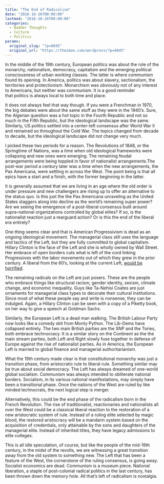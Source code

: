 ```yaml
---
title: "The End of Radicalism"
date: "2016-10-26T00:00:00"
lastmod: "2016-10-26T00:00:00"
categories:
  - Badder Thoughts
  - Culture
  - Politics
params:
  original_slug: "?p=8845"
  original_url: "https://thezman.com/wordpress/?p=8845"
---
```


In the middle of the 19th century, European politics was about the role
of the monarchy, nationalism, democracy, capitalism and the emerging
political consciousness of urban working classes. The latter is where
communism found its opening. In America, politics was about slavery,
sectionalism, the territories and protectionism. Monarchism was
obviously not of any interest to Americans, but neither was communism.
It is a good reminder that politics is always local to both time and
place.

It does not always feel that way though. If you were a Frenchman in
1970, the big debates were about the same stuff as they were in the
1940’s. Sure, the Algerian question was a hot topic in the Fourth
Republic and not so much in the Fifth Republic, but the ideological
landscape was the same. Similarly, US politics settled into a
center-left consensus after World War II and remained so throughout the
Cold War. The topics changed from decade to decade, but the ideological
landscape did not change very much.

I picked these two periods for a reason. The Revolutions of 1848, or the
Springtime of Nations, was a time when old ideological frameworks were
collapsing and new ones were emerging. The remaining feudal arrangements
were being toppled in favor of nationalist arrangements.The post-war
period a century later was a time when the new arrangements, the Pax
Americana, were settling in across the West. The point being is that all
epics have a start and a finish, with the former beginning in the
latter.

It is generally assumed that we are living in an age where the old order
is under pressure and new challengers are rising up to offer an
alternative to the status quo. Is this just the the Pax Americana
unraveling as the United States staggers along into decline as the
world’s remaining super power? Are we seeing the emergence of a
post-liberal consensus built around supra-national organizations
controlled by global elites? If so, is the nationalist reaction just a
rearguard action? Or is this the end of the liberal era entirely?

One thing seems clear and that is American Progressivism is dead as an
ongoing ideological movement. The managerial class still uses the
language and tactics of the Left, but they are fully committed to global
capitalism. Hillary Clinton is the face of the Left and she is wholly
owned by Wall Street. Her embrace of open borders cuts what is left of
the cord linking Progressives with the labor movements out of which they
grew in the prior century. A liberal from the 60’s, looking at the
current Left, <a href="https://www.youtube.com/watch?v=BbLdAWef9C8"
target="_blank">would be horrified</a>.

The remaining radicals on the Left are just posers. These are the people
who embrace things like structural racism, gender identity, sexism,
climate change, and economic inequality. Guys like Ta-Nehisi Coates are
just ornaments for managerial class types to decorate their cultural
institutions. Since most of what these people say and write is nonsense,
they can be indulged. Again, a Hillary Clinton can be seen with a copy
of a Piketty book, on her way to give a speech at Goldman Sachs.

Similarly, the European Left is a dead man walking. The British Labour
Party now looks like a comedy skit from Monty Python. The Lib-Dems have
collapsed entirely. The two main British parties are the SNP and the
Tories, both embrace technocracy. It is a similar story on the Continent
as the the main stream parties, both Left and Right slowly fuse together
in defense of Europe against the rise of nationalist parties. As in
America, the European Left is married to global finance and
managerial authoritarianism.

What the 19th century made clear is that constitutional monarchy was
just a transition phase, from aristocratic rule to liberal rule.
Something similar may be true about social democracy. The Left has
always dreamed of one-world global socialism. Communism was always
intended to obliterate national borders. Socialism, in its various
national manifestations, may simply have been a transitional phase. Once
the nations of the West are ruled by like minded technocrats, the next
logical step is merger.

Alternatively, this could be the end phase of the radicalism born in the
French Revolution. The rise of traditionalist, reactionaries and
nationalists all over the West could be a classical liberal reaction to
the restoration of a new aristocratic system of rule. Instead of a
ruling elite selected by magic blood, the restored aristocracy will be a
mandarin system based on the acquisition of credentials, only attainable
by the sons and daughters of the managerial elite. Instead of inherited
titles, they have legacy admissions to elite colleges.

This is all idle speculation, of course, but like the people of the
mid-19th century, in the midst of the revolts, we are witnessing a great
transition away from the old system to something new. The Left that has
been a feature of the West, the cornerstone of the ruling consensus, is
going away. Socialist economics are dead. Communism is a museum piece.
National liberation, a staple of post-colonial radical politics in the
last century, has been thrown down the memory hole. All that’s left of
radicalism is nostalgia.
